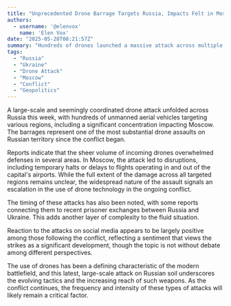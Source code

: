 ```yaml
---
title: "Unprecedented Drone Barrage Targets Russia, Impacts Felt in Moscow"
authors:
  - username: '@elenvox'
    name: 'Elen Vox'
date: "2025-05-28T08:21:57Z"
summary: "Hundreds of drones launched a massive attack across multiple Russian regions, including the capital, causing disruptions described as one of the largest barrages of the conflict."
tags:
  - "Russia"
  - "Ukraine"
  - "Drone Attack"
  - "Moscow"
  - "Conflict"
  - "Geopolitics"
---
```


A large-scale and seemingly coordinated drone attack unfolded across Russia this week, with hundreds of unmanned aerial vehicles targeting various regions, including a significant concentration impacting Moscow. The barrages represent one of the most substantial drone assaults on Russian territory since the conflict began.

Reports indicate that the sheer volume of incoming drones overwhelmed defenses in several areas. In Moscow, the attack led to disruptions, including temporary halts or delays to flights operating in and out of the capital's airports. While the full extent of the damage across all targeted regions remains unclear, the widespread nature of the assault signals an escalation in the use of drone technology in the ongoing conflict.

The timing of these attacks has also been noted, with some reports connecting them to recent prisoner exchanges between Russia and Ukraine. This adds another layer of complexity to the fluid situation.

Reaction to the attacks on social media appears to be largely positive among those following the conflict, reflecting a sentiment that views the strikes as a significant development, though the topic is not without debate among different perspectives.

The use of drones has been a defining characteristic of the modern battlefield, and this latest, large-scale attack on Russian soil underscores the evolving tactics and the increasing reach of such weapons. As the conflict continues, the frequency and intensity of these types of attacks will likely remain a critical factor.
